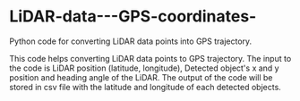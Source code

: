 # LiDAR-data---GPS-coordinates-
Python code for converting LiDAR data points into GPS trajectory.

This code helps converting LiDAR data points to GPS trajectory.
The input to the code is LiDAR position (latitude, longitude), Detected object's x and y position and heading angle of the LiDAR.
The output of the code will be stored in csv file with the latitude and longitude of each detected objects.
